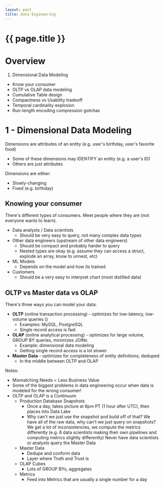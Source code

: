 ```yaml
---
layout: post
title: Data Engineering
---
```



# {{ page.title }}

# Overview

1. Dimensional Data Modeling
  * Know your consumer
  * OLTP vs OLAP data modeling
  * Cumulative Table design
  * Compactness vs Usability tradeoff
  * Temporal cardinality explosion
  * Run-length encoding compression gotchas

# 1 - Dimensional Data Modeling

Dimensions are attributes of an entity (e.g. user's birthday, user's favorite food)

* Some of these dimensions may IDENTIFY an entity (e.g. a user's ID)
* Others are just attributes

Dimensions are either:

* Slowly-changing
* Fixed (e.g. birthday)

## Knowing your consumer

There's different types of consumers. Meet people where they are (not everyone wants to learn).

* Data analysts / Data scientists
  - Should be very easy to query, not many complex data types
* Other data engineers (upstream of other data engineers)
  - Should be compact and probably harder to query
  - Nested types are okay (e.g. assume they can access a struct, explode an array, know to unnest, etc)
* ML Models
  - Depends on the model and how its trained
* Customers
  - Should be a very easy to interpret chart (most distilled data)

## OLTP vs Master data vs OLAP

There's three ways you can model your data:

* __OLTP__ (online transaction processing) - optimizes for low-latency, low-volume queries ()
  - Examples: MySQL, PostgreSQL
  - Single record access is fast
* __OLAP__ (online analytical processing) - optimizes for large volume, GROUP BY queries, minimizes JOINs
  - Example: dimensional data modeling
  - Getting single record access is a lot slower
* __Master Data__ - optimizes for completeness of entity definitions, deduped
  - In the middle between OLTP and OLAP

Notes:

* Mismatching Needs = Less Business Value
* Some of the biggest problems in data engineering occur when data is modeled for the wrong consumer!
* OLTP and OLAP is a Continuum
  - Production Database Snapshots
    * Once a day, takes picture at 6pm PT (1 hour after UTC), then places into Data Lake
    * Why can't we just use the snapshot and build off of that? We have all of the raw data, why can't we just query on snapshots?
      We get a lot of inconsistencies, we compute the metrics differently (e.g. 6 data scientists making their own pipelines and computing metrics slightly differently)
      Never have data scientists or analysts query the Master Data
  - Master Data
    * Dedupe and conform data
    * Layer where Truth and Trust is
  - OLAP Cubes
    * Lots of GROUP BYs, aggregates
  - Metrics
    * Feed into Metrics that are usually a single number for a day


